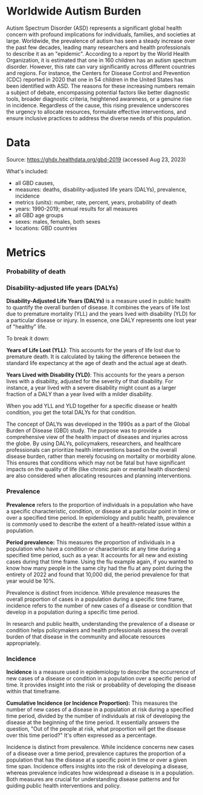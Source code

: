 # Worldwide Autism Burden

Autism Spectrum Disorder (ASD) represents a significant global health concern with profound implications for individuals, families, and societies at large. Worldwide, the prevalence of autism has seen a steady increase over the past few decades, leading many researchers and health professionals to describe it as an "epidemic". According to a report by the World Health Organization, it is estimated that one in 160 children has an autism spectrum disorder. However, this rate can vary significantly across different countries and regions. For instance, the Centers for Disease Control and Prevention (CDC) reported in 2020 that one in 54 children in the United States has been identified with ASD. The reasons for these increasing numbers remain a subject of debate, encompassing potential factors like better diagnostic tools, broader diagnostic criteria, heightened awareness, or a genuine rise in incidence. Regardless of the cause, this rising prevalence underscores the urgency to allocate resources, formulate effective interventions, and ensure inclusive practices to address the diverse needs of this population.

# Data

Source: 
https://ghdx.healthdata.org/gbd-2019 (accessed Aug 23, 2023)

What's included:
 - all GBD causes,
 - measures: deaths, disability-adjusted life years (DALYs), prevalence, incidence
 - metrics (units): number, rate, percent, years, probability of death
 - years: 1990-2019; annual results for all measures
 - all GBD age groups
 - sexes: males, females, both sexes
 - locations: GBD countries

# Metrics

 ### Probability of death
 ### Disability-adjusted life years (DALYs)

**Disability-Adjusted Life Years (DALYs)** is a measure used in public health to quantify the overall burden of disease. It combines the years of life lost due to premature mortality (YLL) and the years lived with disability (YLD) for a particular disease or injury. In essence, one DALY represents one lost year of "healthy" life.

To break it down:

**Years of Life Lost (YLL)**: This accounts for the years of life lost due to premature death. It is calculated by taking the difference between the standard life expectancy at the age of death and the actual age at death.

**Years Lived with Disability (YLD)**: This accounts for the years a person lives with a disability, adjusted for the severity of that disability. For instance, a year lived with a severe disability might count as a larger fraction of a DALY than a year lived with a milder disability.

When you add YLL and YLD together for a specific disease or health condition, you get the total DALYs for that condition.

The concept of DALYs was developed in the 1990s as a part of the Global Burden of Disease (GBD) study. The purpose was to provide a comprehensive view of the health impact of diseases and injuries across the globe. By using DALYs, policymakers, researchers, and healthcare professionals can prioritize health interventions based on the overall disease burden, rather than merely focusing on mortality or morbidity alone. This ensures that conditions which may not be fatal but have significant impacts on the quality of life (like chronic pain or mental health disorders) are also considered when allocating resources and planning interventions.

### Prevalence

**Prevalence** refers to the proportion of individuals in a population who have a specific characteristic, condition, or disease at a particular point in time or over a specified time period. In epidemiology and public health, prevalence is commonly used to describe the extent of a health-related issue within a population.

**Period prevalence:** This measures the proportion of individuals in a population who have a condition or characteristic at any time during a specified time period, such as a year. It accounts for all new and existing cases during that time frame. Using the flu example again, if you wanted to know how many people in the same city had the flu at any point during the entirety of 2022 and found that 10,000 did, the period prevalence for that year would be 10%.

Prevalence is distinct from incidence. While prevalence measures the overall proportion of cases in a population during a specific time frame, incidence refers to the number of new cases of a disease or condition that develop in a population during a specific time period.

In research and public health, understanding the prevalence of a disease or condition helps policymakers and health professionals assess the overall burden of that disease in the community and allocate resources appropriately.

### Incidence

**Incidence** is a measure used in epidemiology to describe the occurrence of new cases of a disease or condition in a population over a specific period of time. It provides insight into the risk or probability of developing the disease within that timeframe.

**Cumulative Incidence (or Incidence Proportion):** This measures the number of new cases of a disease in a population at risk during a specified time period, divided by the number of individuals at risk of developing the disease at the beginning of the time period. It essentially answers the question, "Out of the people at risk, what proportion will get the disease over this time period?" It's often expressed as a percentage.

Incidence is distinct from prevalence. While incidence concerns new cases of a disease over a time period, prevalence captures the proportion of a population that has the disease at a specific point in time or over a given time span. Incidence offers insights into the risk of developing a disease, whereas prevalence indicates how widespread a disease is in a population. Both measures are crucial for understanding disease patterns and for guiding public health interventions and policy.